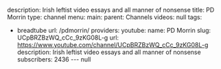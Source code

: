 description: Irish leftist video essays and all manner of nonsense
title: PD Morrin
type: channel
menu:
  main:
    parent: Channels
videos: null
tags:
- breadtube
url: /pdmorrin/
providers:
  youtube:
    name: PD Morrin
    slug: UCpBRZBzWQ_cCc_9zKG08L-g
    url: https://www.youtube.com/channel/UCpBRZBzWQ_cCc_9zKG08L-g
    description: Irish leftist video essays and all manner of nonsense
    subscribers: 2436
--- null

